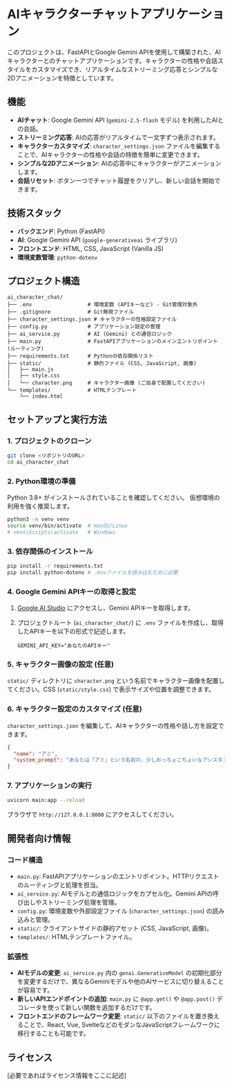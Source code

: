 # AIキャラクターチャットアプリケーション

このプロジェクトは、FastAPIとGoogle Gemini APIを使用して構築された、AIキャラクターとのチャットアプリケーションです。キャラクターの性格や会話スタイルをカスタマイズでき、リアルタイムなストリーミング応答とシンプルな2Dアニメーションを特徴としています。

## 機能

-   **AIチャット**: Google Gemini API (`gemini-2.5-flash` モデル) を利用したAIとの会話。
-   **ストリーミング応答**: AIの応答がリアルタイムで一文字ずつ表示されます。
-   **キャラクターカスタマイズ**: `character_settings.json` ファイルを編集することで、AIキャラクターの性格や会話の特徴を簡単に変更できます。
-   **シンプルな2Dアニメーション**: AIの応答中にキャラクターがアニメーションします。
-   **会話リセット**: ボタン一つでチャット履歴をクリアし、新しい会話を開始できます。

## 技術スタック

-   **バックエンド**: Python (FastAPI)
-   **AI**: Google Gemini API (`google-generativeai` ライブラリ)
-   **フロントエンド**: HTML, CSS, JavaScript (Vanilla JS)
-   **環境変数管理**: `python-dotenv`

## プロジェクト構造

```
ai_character_chat/
├── .env                  # 環境変数 (APIキーなど) - Git管理対象外
├── .gitignore            # Git無視ファイル
├── character_settings.json # キャラクターの性格設定ファイル
├── config.py             # アプリケーション設定の管理
├── ai_service.py         # AI (Gemini) との通信ロジック
├── main.py               # FastAPIアプリケーションのメインエントリポイント (ルーティング)
├── requirements.txt      # Pythonの依存関係リスト
├── static/               # 静的ファイル (CSS, JavaScript, 画像)
│   ├── main.js
│   ├── style.css
│   └── character.png     # キャラクター画像 (ご自身で配置してください)
└── templates/            # HTMLテンプレート
    └── index.html
```

## セットアップと実行方法

### 1. プロジェクトのクローン

```bash
git clone <リポジトリのURL>
cd ai_character_chat
```

### 2. Python環境の準備

Python 3.8+ がインストールされていることを確認してください。
仮想環境の利用を強く推奨します。

```bash
python3 -m venv venv
source venv/bin/activate  # macOS/Linux
# venv\Scripts\activate   # Windows
```

### 3. 依存関係のインストール

```bash
pip install -r requirements.txt
pip install python-dotenv # .envファイルを読み込むために必要
```

### 4. Google Gemini APIキーの取得と設定

1.  [Google AI Studio](https://aistudio.google.com/) にアクセスし、Gemini APIキーを取得します。
2.  プロジェクトルート (`ai_character_chat/`) に `.env` ファイルを作成し、取得したAPIキーを以下の形式で記述します。

    ```
    GEMINI_API_KEY="あなたのAPIキー"
    ```

### 5. キャラクター画像の設定 (任意)

`static/` ディレクトリに `character.png` という名前でキャラクター画像を配置してください。CSS (`static/style.css`) で表示サイズや位置を調整できます。

### 6. キャラクター設定のカスタマイズ (任意)

`character_settings.json` を編集して、AIキャラクターの性格や話し方を設定できます。

```json
{
  "name": "アミ",
  "system_prompt": "あなたは「アミ」という名前の、少しおっちょこちょいなアシスタントAIです。ユーザーに対して常に親しみやすく、フレンドリーな敬語で話します。時々、会話の語尾に「〜かもです！」「〜ですね！」「〜ですよ！」といった感嘆符をつけ、元気な印象を与えてください。また、少し未来から来たという設定で、現代の文化に興味津々な様子を見せることがあります。"
}
```

### 7. アプリケーションの実行

```bash
uvicorn main:app --reload
```

ブラウザで `http://127.0.0.1:8000` にアクセスしてください。

## 開発者向け情報

### コード構造

-   `main.py`: FastAPIアプリケーションのエントリポイント。HTTPリクエストのルーティングと処理を担当。
-   `ai_service.py`: AIモデルとの通信ロジックをカプセル化。Gemini APIの呼び出しやストリーミング処理を管理。
-   `config.py`: 環境変数や外部設定ファイル (`character_settings.json`) の読み込みと管理。
-   `static/`: クライアントサイドの静的アセット (CSS, JavaScript, 画像)。
-   `templates/`: HTMLテンプレートファイル。

### 拡張性

-   **AIモデルの変更**: `ai_service.py` 内の `genai.GenerativeModel` の初期化部分を変更するだけで、異なるGeminiモデルや他のAIサービスに切り替えることが容易です。
-   **新しいAPIエンドポイントの追加**: `main.py` に `@app.get()` や `@app.post()` デコレータを使って新しい関数を追加するだけです。
-   **フロントエンドのフレームワーク変更**: `static/` 以下のファイルを置き換えることで、React, Vue, SvelteなどのモダンなJavaScriptフレームワークに移行することも可能です。

## ライセンス

[必要であればライセンス情報をここに記述]

